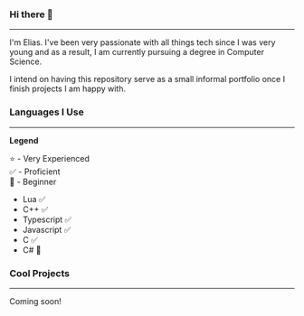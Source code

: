 ### Hi there 👋

<hr>

I'm Elias. I've been very passionate with all things tech since I was very young and as a result, I am currently pursuing a degree in Computer Science.

I intend on having this repository serve as a small informal portfolio once I finish projects I am happy with.

### Languages I Use

<hr>
<b>Legend</b>

⭐ - Very Experienced
<br>
✅ - Proficient
<br>
🔴 - Beginner

- Lua ✅
- C++ ✅
- Typescript ✅
- Javascript ✅
- C ✅
- C# 🔴

### Cool Projects
<hr>

Coming soon!
